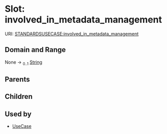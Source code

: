 
# Slot: involved_in_metadata_management




URI: [STANDARDSUSECASE:involved_in_metadata_management](https://w3id.org/bridge2ai/standards-usecase-schema/involved_in_metadata_management)


## Domain and Range

None &#8594;  <sub>0..1</sub> [String](types/String.md)

## Parents


## Children


## Used by

 * [UseCase](UseCase.md)
